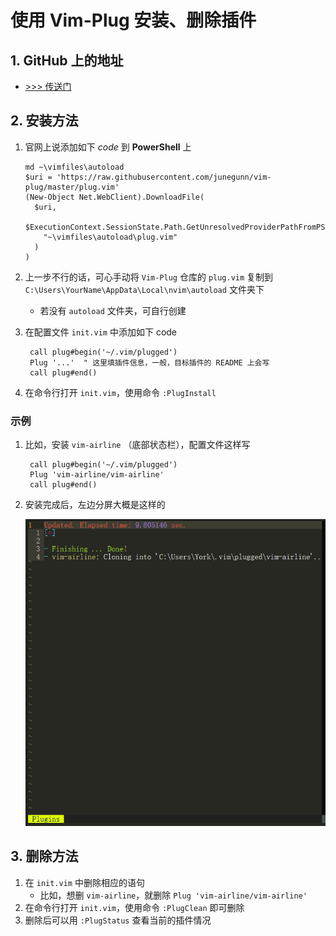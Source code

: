 # 使用 Vim-Plug 安装、删除插件

## 1. GitHub 上的地址

- <a href="https://github.com/junegunn/vim-plug" target="_blank">>>> 传送门</a>

## 2. 安装方法

1. 官网上说添加如下 *code* 到 **PowerShell** 上

    ```
    md ~\vimfiles\autoload
    $uri = 'https://raw.githubusercontent.com/junegunn/vim-plug/master/plug.vim'
    (New-Object Net.WebClient).DownloadFile(
      $uri,
      $ExecutionContext.SessionState.Path.GetUnresolvedProviderPathFromPSPath(
        "~\vimfiles\autoload\plug.vim"
      )
    )
    ```

2. 上一步不行的话，可心手动将 `Vim-Plug` 仓库的 `plug.vim` 复制到 `C:\Users\YourName\AppData\Local\nvim\autoload` 文件夹下
    
    - 若没有 `autoload` 文件夹，可自行创建
4. 在配置文件 `init.vim` 中添加如下 code

        call plug#begin('~/.vim/plugged')
        Plug '...'  " 这里填插件信息，一般，目标插件的 README 上会写
        call plug#end()

5. 在命令行打开 `init.vim`，使用命令 `:PlugInstall`

### 示例

1. 比如，安装 `vim-airline` （底部状态栏），配置文件这样写

        call plug#begin('~/.vim/plugged')
        Plug 'vim-airline/vim-airline'
        call plug#end()

2. 安装完成后，左边分屏大概是这样的

    ![vim-airline](.\imgs\airline.png)

## 3. 删除方法

1. 在 `init.vim` 中删除相应的语句
    - 比如，想删 `vim-airline`，就删除 `Plug 'vim-airline/vim-airline'`
2. 在命令行打开 `init.vim`，使用命令 `:PlugClean` 即可删除
3. 删除后可以用 `:PlugStatus` 查看当前的插件情况
